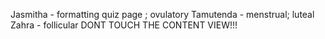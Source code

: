 Jasmitha - formatting quiz page ; ovulatory 
Tamutenda - menstrual; luteal 
Zahra - follicular 
DONT TOUCH THE CONTENT VIEW!!!
